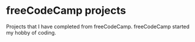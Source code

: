 # freeCodeCamp projects
Projects that I have completed from freeCodeCamp. 
freeCodeCamp started my hobby of coding.

